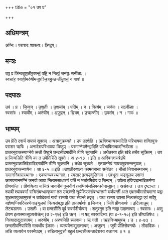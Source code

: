 +++
title = "०१ उप प्र"

+++
## अधिमन्त्रम्
अग्निः। पराशरः शाक्त्यः। त्रिष्टुप्।

## मन्त्रः
उप॒ प्र जि॑न्वन्नुश॒तीरु॒शन्तं॒ पतिं॒ न नित्यं॒ जन॑यः॒ सनी॑ळाः ।  
स्वसा॑रः॒ श्यावी॒मरु॑षीमजुष्रञ्चि॒त्रमु॒च्छन्ती॑मु॒षसं॒ न गावः॑ ॥

## पदपाठः
उप॑ । प्र । जि॒न्व॒न् । उ॒श॒तीः । उ॒शन्त॑म् । पति॑म् । न । नित्य॑म् । जन॑यः । सऽनी॑ळाः ।  
स्वसा॑रः । श्यावी॑म् । अरु॑षीम् । अ॒जु॒ष्र॒न् । चि॒त्रम् । उ॒च्छन्ती॑म् । उ॒षस॑म् । न । गावः॑ ॥

## भाष्यम्
उप प्रेति दशर्चं सप्तमं सूक्तम् । अत्रानुक्रम्यते । उप प्रदशेति । ऋषिश्चान्यस्मादिति परिभाषया शक्तिपुत्रः पराशर ऋषिः । अनादेशपरिभाषया त्रिष्टुप् । परमाग्नेयमैन्द्रादिति परिभाषितत्वादग्निर्देवता ॥ प्रातरनुवाकस्याग्नेये क्रतौ त्रैष्टुभे छन्दसीदमादीनि त्रीणि सूक्तानि । अथैतस्या इति खंडे तथैव सूत्रितम् । उप प्र जिन्वन्निति त्रीणि का त उपेतिरिति सूक्ते । अ ४-१३ । इति ॥ आश्विनशस्त्रेऽपि प्रातरनुवाकातिदेशादिदमादीनि त्रीणि सूक्तानि । तथैव सूत्र्यते । एतयाग्नेयं गायत्रमुपसन्तनुयात् । प्रातरनुवाकन्यायेन । आ ६-५ ॥ इति ॥उशतीरुशत्यः कामयमानाः सनीळाः । नीळो निवासस्थानम् । समाननिवासस्थानाः । एकपाण्यवस्थानात् । स्वसार इत्यङ्गुलिनाम । एवंभूता अङ्गुलय उशन्तं कामयमानमग्निं जनयो जाया नित्यमसाधारणं पतिं न भर्तारमिवोप प्र जिन्वन् । उपेत्य हविप्प्रदानादिकर्मणा प्रीणयन्ति । प्रीणयित्वा च चित्रं चायनीयं पूजनीयं तमग्निमंजलिबन्धनेनाजुप्रन् । असेवन्त । तत्र दृष्टान्तः । श्यावीं श्याववर्णां रात्रिसंबन्धात्कृष्णां तत उच्छन्तीं सूर्यकिरणसंबन्धात्तमो वर्जयन्तीं आत एवारुषीमारोचमानां यद्वा शुभ्ररूपयुक्तामुषसं न उषोदेवतां गावो रश्मयो यथा सेवन्ते तद्वत् । यथा रश्मय उषसा नित्यसंबद्धा एवं सर्वेषु यज्ञेष्वग्निपरिचरणेनाङ्गुलयो नित्यसंबद्धा इति तात्पर्यार्थः ॥ जिन्वन् । जिवि प्रीणनार्थः । इदित्त्वान्नुम् । लेट्यडागमः । उशतीः । वा छन्दसीति पूर्व सवर्णदीर्घत्वम् । शतुरनुम इति नद्या उदात्तत्वम् । स्वसारः । असु क्षेपण इत्यस्मात्सुञ्यसेर्ऋन् (उ २-९७) इति ऋन् । न षट् स्वस्रादिभ्यः (पा ४-१-१०) इति ङीप्प्रतिषेधः । नित्त्वादाद्युदात्तत्वम् । अरुषीम् । अरुषमिति रूपनाम । ऋ गतौ । ऋहनिभ्यामुषच् । उ । ४-७३ । छन्दसीवनिपाविति मत्वर्थीय ईकारः । व्यत्ययेनाद्युदात्तत्वम् । अजुष्रन् । जुषी प्रीतिसेवनयोः । तौदादिकः । लङि व्यत्ययेन परस्मैपदम् । रुडित्यनुवृत्तौ बहुलं छन्दसीत्यन्तादेशस्य रुडागमः ॥ १ ॥